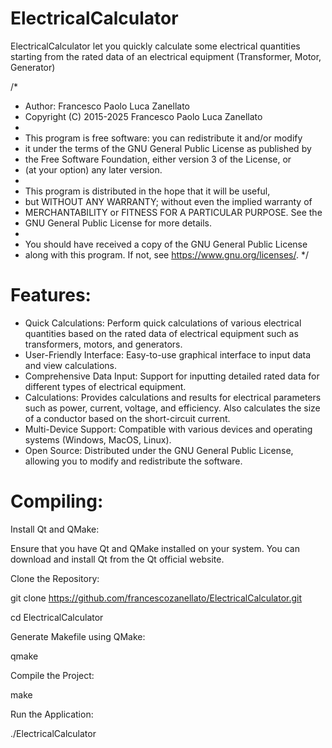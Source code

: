 # ElectricalCalculator
ElectricalCalculator let you quickly calculate some electrical quantities starting from the rated data of an electrical equipment (Transformer, Motor, Generator)

/*
 * Author: Francesco Paolo Luca Zanellato
 * Copyright (C) 2015-2025 Francesco Paolo Luca Zanellato
 *
 * This program is free software: you can redistribute it and/or modify
 * it under the terms of the GNU General Public License as published by
 * the Free Software Foundation, either version 3 of the License, or
 * (at your option) any later version.
 *
 * This program is distributed in the hope that it will be useful,
 * but WITHOUT ANY WARRANTY; without even the implied warranty of
 * MERCHANTABILITY or FITNESS FOR A PARTICULAR PURPOSE. See the
 * GNU General Public License for more details.
 *
 * You should have received a copy of the GNU General Public License
 * along with this program. If not, see <https://www.gnu.org/licenses/>.
 */

# Features:

 * Quick Calculations: Perform quick calculations of various electrical quantities based on the rated data of electrical equipment such as transformers, motors, and generators.
 * User-Friendly Interface: Easy-to-use graphical interface to input data and view calculations.
 * Comprehensive Data Input: Support for inputting detailed rated data for different types of electrical equipment.
 * Calculations: Provides calculations and results for electrical parameters such as power, current, voltage, and efficiency. Also calculates the size of a conductor based on the short-circuit current.
 * Multi-Device Support: Compatible with various devices and operating systems (Windows, MacOS, Linux).
 * Open Source: Distributed under the GNU General Public License, allowing you to modify and redistribute the software.

# Compiling:

Install Qt and QMake:

Ensure that you have Qt and QMake installed on your system. You can download and install Qt from the Qt official website.

Clone the Repository:

git clone https://github.com/francescozanellato/ElectricalCalculator.git

cd ElectricalCalculator

Generate Makefile using QMake:

qmake

Compile the Project:

make

Run the Application:

./ElectricalCalculator
